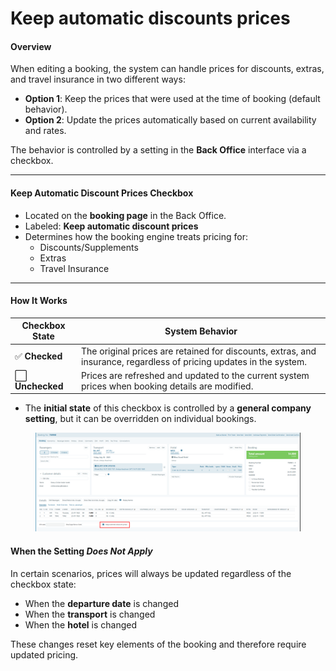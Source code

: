 # Keep automatic discounts prices

#### **Overview**

When editing a booking, the system can handle prices for discounts, extras, and travel insurance in two different ways:

* **Option 1**: Keep the prices that were used at the time of booking (default behavior).
* **Option 2**: Update the prices automatically based on current availability and rates.

The behavior is controlled by a setting in the **Back Office** interface via a checkbox.

***

#### **Keep Automatic Discount Prices Checkbox**

* Located on the **booking page** in the Back Office.
* Labeled: **Keep automatic discount prices**
* Determines how the booking engine treats pricing for:
  * Discounts/Supplements
  * Extras
  * Travel Insurance

***

#### **How It Works**

| Checkbox State  | System Behavior                                                                                                     |
| --------------- | ------------------------------------------------------------------------------------------------------------------- |
| ✅ **Checked**   | The original prices are retained for discounts, extras, and insurance, regardless of pricing updates in the system. |
| ⬜ **Unchecked** | Prices are refreshed and updated to the current system prices when booking details are modified.                    |

* The **initial state** of this checkbox is controlled by a **general company setting**, but it can be overridden on individual bookings.

<figure><img src="../../.gitbook/assets/image (1) (1) (1) (1) (1) (1) (1) (1) (1) (1) (1) (1) (1) (1) (1) (1) (1) (1) (1) (1) (1) (1) (1) (1) (1) (1) (1) (1) (1) (1) (1) (1) (1) (1) (1) (1) (1) (1) (1) (1) (1) (1) (1) (1) (1) (1) (1) (1) (1) (1) (1) (1) (1) (1) (1) (1) (1) (1) (1) (1) ( (1).png" alt=""><figcaption></figcaption></figure>

#### **When the Setting&#x20;**_**Does Not Apply**_

In certain scenarios, prices will always be updated regardless of the checkbox state:

* When the **departure date** is changed
* When the **transport** is changed
* When the **hotel** is changed

These changes reset key elements of the booking and therefore require updated pricing.
